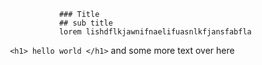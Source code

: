 
                ### Title
                ## sub title
                lorem lishdflkjawnifnaelifuasnlkfjansfabfla
 ``` <h1> hello world </h1>```
                and some more text over here
            